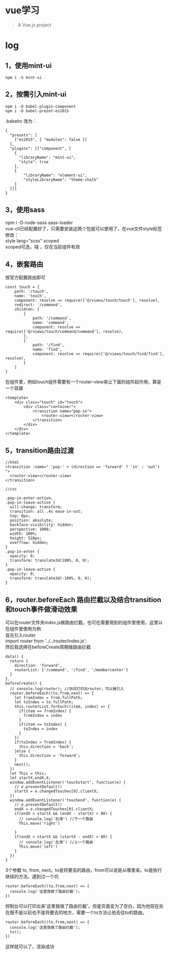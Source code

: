 # vue学习

> A Vue.js project 

# log
## 1，使用mint-ui
```
npm i -S mint-ui
```
## 2，按需引入mint-ui
```
npm i -D babel-plugin-component
npm i -D babel-preset-es2015
```
.babelrc 改为：
```
{
  "presets": [
    ["es2015", { "modules": false }]
  ],
  "plugins": [["component", [
    {
      "libraryName": "mint-ui",
      "style": true
    },
    {
    	"libraryName": "element-ui",
        "styleLibraryName": "theme-chalk"
    }
  ]]]
}
```
## 3，使用sass
npm i -D node-sass sass-loader <br>
vue-cli已经配置好了，只需要安装这两个包就可以使用了，在vue文件style标签修改：<br>
style lang="scss" scoped<br>
scoped可选，域 ，仅在当前组件有效<br>
## 4，嵌套路由
按官方配置路由即可
```
const touch = {
	path: '/touch',
	name: 'touch',
	component: resolve => require(['@/views/touch/touch'], resolve),
	redirect: '/command',
	children: [
		{
			path: '/command',
			name: 'command',
			component: resolve => require(['@/views/touch/command/command'], resolve),
		},
		{
			path: '/find',
			name: 'find',
			component: resolve => require(['@/views/touch/find/find'], resolve),
		}
	]
}
```
在组件里，例如touch组件需要有一个router-view来让下面的组件起作用，算是一个容器
```
<template>
	<div class="touch" id="touch">
		<div class="container">
			<transition name="pop-in">
				<router-view></router-view>
			</transition>
		</div>
	</div>
</template>
```
## 5，transition路由过渡
```
//html
<transition :name=" 'pop-' + (direction == 'forward' ? 'in' : 'out') ">
  <router-view></router-view>
</transition>

//css

.pop-in-enter-active,
.pop-in-leave-active {
  will-change: transform;
  transition: all .4s ease-in-out;
  top: 0px;
  position: absolute;
  backface-visibility: hidden;
  perspective: 1000;
  width: 100%;
  height: 528px;
  overflow: hidden;
}
.pop-in-enter {
  opacity: 0;
  transform: translate3d(100%, 0, 0);
}
.pop-in-leave-active {
  opacity: 0;
  transform: translate3d(-100%, 0, 0);
}
```
## 6，router.beforeEach 路由拦截以及结合transition和touch事件做滑动效果
可以在router文件夹index.js做路由拦截，也可在需要用到的组件里使用，这里以在组件里使用为例 <br>
首先引入router <br>
import router from '../../router/index.js'; <br>
然后我选择在beforeCreate周期做路由拦截
```
data() {
  return {
    direction: 'forward',
    routerList: ['/command', '/find', '/membercenter']
  }
},
beforeCreate() {
  // console.log(router); //测试打印出router，可以被引入
  router.beforeEach((to,from,next) => {
    let fromIndex = from.fullPath;
    let toIndex = to.fullPath;
    this.routerList.forEach((item, index) => {
      if(item == fromIndex) {
        fromIndex = index
      }
      if(item == toIndex) {
        toIndex = index
      }
    })
    if(toIndex < fromIndex) {
      this.direction = 'back';
    }else {
      this.direction = 'forward';
    }
    next();
  })
  let This = this;
  let startX,endX,X;
  window.addEventListener('touchstart', function(e) {
    // e.preventDefault()
    startX = e.changedTouches[0].clientX;
  })
  window.addEventListener('touchend', function(e) {
    // e.preventDefault()
    endX = e.changedTouches[0].clientX;
    if(endX > startX && (endX - startX) > 80) {
      // console.log('右滑') //下一个路由
      This.move('right')

    }
    if(endX < startX && (startX - endX) > 80) {
      // console.log('左滑') //上一个路由
      This.move('left')
    }
  })
}
```
3个参数 to, from, next。to是将要去的路由，from可以说是从哪里来。to是执行继续的方法。遇到过一个坑
```
router.beforeEach((to,from,next) => {
  console.log('这里我做了路由拦截');
})
```
控制台可以打印出来'这里我做了路由拦截'，但是页面变为了空白，因为他现在处在既不是以前也不是将要去的地方，需要一个to方法让他去往to的路由。
```
router.beforeEach((to,from,next) => {
  console.log('这里我做了路由拦截');
  to();
})
```
这样就可以了，渲染成功
